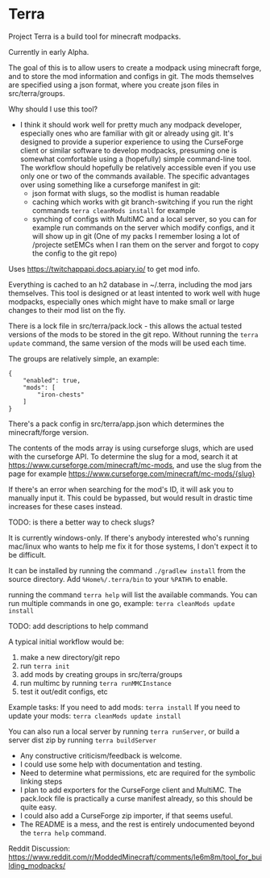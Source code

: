 # Terra

Project Terra is a build tool for minecraft modpacks.

Currently in early Alpha.

The goal of this is to allow users to create a modpack using minecraft forge, and to store the mod information and configs in git.
The mods themselves are specified using a json format, where you create json files in src/terra/groups.

Why should I use this tool?
- I think it should work well for pretty much any modpack developer, especially ones who are familiar with git or already using git.  It's designed to provide a superior 
experience to using the CurseForge client or similar software to develop modpacks, presuming one is somewhat comfortable using a (hopefully) simple command-line tool.  The workflow should hopefully be relatively accessible even if you use only one or two of the commands available.
The specific advantages over using something like a curseforge manifest in git:
    - json format with slugs, so the modlist is human readable
    - caching which works with git branch-switching if you run the right commands ```terra cleanMods install``` for example
    - synching of configs with MultiMC and a local server, so you can for example run commands on the server which modify configs, and it will show up in git
        (One of my packs I remember losing a lot of /projecte setEMCs when I ran them on the server and forgot to copy the config to the git repo)

Uses https://twitchappapi.docs.apiary.io/ to get mod info.

Everything is cached to an h2 database in ~/.terra, including the mod jars themselves.  This tool is designed or at least intented to work well with huge modpacks, especially ones which might have to make small or large changes to their mod list on the fly.

There is a lock file in src/terra/pack.lock - this allows the actual tested versions of the mods to be stored in
the git repo.  Without running the ```terra update``` command, the same version of the mods will be used each time.

The groups are relatively simple, an example:
```
{
    "enabled": true,
    "mods": [
        "iron-chests"
    ]
}
```

There's a pack config in src/terra/app.json which determines the minecraft/forge version.

The contents of the mods array is using curseforge slugs, which are used with the curseforge API. To determine the
slug for a mod, search it at https://www.curseforge.com/minecraft/mc-mods, and use the slug from the page for example
https://www.curseforge.com/minecraft/mc-mods/{slug}

If there's an error when searching for the mod's ID, it will ask you to manually input it.  This could be bypassed, but would result in drastic time increases for these cases instead.

TODO: is there a better way to check slugs?

It is currently windows-only.  If there's anybody interested who's running mac/linux who wants to help me fix it for those systems, I don't expect it to be difficult.

It can be installed by running the command ```./gradlew install``` from the source directory.  Add ```%Home%/.terra/bin``` to your ```%PATH%``` to enable.

running the command ```terra help``` will list the available commands.  You can run multiple commands in one go, example: ```terra cleanMods update install```

TODO: add descriptions to help command

A typical initial workflow would be:
1. make a new directory/git repo
1. run ```terra init```
1. add mods by creating groups in src/terra/groups
1. run multimc by running ```terra runMMCInstance```
1. test it out/edit configs, etc

Example tasks:
If you need to add mods: ```terra install```
If you need to update your mods: ```terra cleanMods update install```

You can also run a local server by running ```terra runServer```, or build a server dist zip by running ```terra buildServer```

- Any constructive criticism/feedback is welcome.
- I could use some help with documentation and testing.
- Need to determine what permissions, etc are required for the symbolic linking steps
- I plan to add exporters for the CurseForge client and MultiMC. The pack.lock file is practically a curse manifest already, so this should be quite easy.
- I could also add a CurseForge zip importer, if that seems useful.
- The README is a mess, and the rest is entirely undocumented beyond the ```terra help``` command.

Reddit Discussion: https://www.reddit.com/r/ModdedMinecraft/comments/le6m8m/tool_for_building_modpacks/
